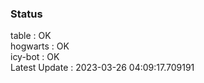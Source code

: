 ### Status


table : OK  
hogwarts : OK  
icy-bot : OK  
Latest Update : 2023-03-26 04:09:17.709191
